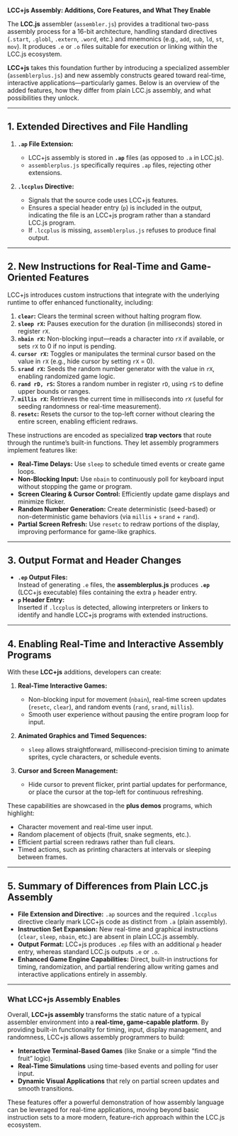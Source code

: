 **LCC+js Assembly: Additions, Core Features, and What They Enable**

The **LCC.js** assembler (`assembler.js`) provides a traditional two-pass assembly process for a 16-bit architecture, handling standard directives (`.start`, `.globl`, `.extern`, `.word`, etc.) and mnemonics (e.g., `add`, `sub`, `ld`, `st`, `mov`). It produces `.e` or `.o` files suitable for execution or linking within the LCC.js ecosystem.

**LCC+js** takes this foundation further by introducing a specialized assembler (`assemblerplus.js`) and new assembly constructs geared toward real-time, interactive applications—particularly games. Below is an overview of the added features, how they differ from plain LCC.js assembly, and what possibilities they unlock.

---

## 1. Extended Directives and File Handling

1. **`.ap` File Extension:**
   - LCC+js assembly is stored in **`.ap`** files (as opposed to `.a` in LCC.js).
   - `assemblerplus.js` specifically requires `.ap` files, rejecting other extensions.

2. **`.lccplus` Directive:**
   - Signals that the source code uses LCC+js features.
   - Ensures a special header entry (`p`) is included in the output, indicating the file is an LCC+js program rather than a standard LCC.js program.
   - If `.lccplus` is missing, `assemblerplus.js` refuses to produce final output.

---

## 2. New Instructions for Real-Time and Game-Oriented Features

LCC+js introduces custom instructions that integrate with the underlying runtime to offer enhanced functionality, including:

1. **`clear`:** Clears the terminal screen without halting program flow.  
2. **`sleep rX`:** Pauses execution for the duration (in milliseconds) stored in register `rX`.  
3. **`nbain rX`:** Non-blocking input—reads a character into `rX` if available, or sets `rX` to 0 if no input is pending.  
4. **`cursor rX`:** Toggles or manipulates the terminal cursor based on the value in `rX` (e.g., hide cursor by setting `rX` = 0).  
5. **`srand rX`:** Seeds the random number generator with the value in `rX`, enabling randomized game logic.  
6. **`rand rD, rS`:** Stores a random number in register `rD`, using `rS` to define upper bounds or ranges.  
7. **`millis rX`:** Retrieves the current time in milliseconds into `rX` (useful for seeding randomness or real-time measurement).  
8. **`resetc`:** Resets the cursor to the top-left corner without clearing the entire screen, enabling efficient redraws.

These instructions are encoded as specialized **trap vectors** that route through the runtime’s built-in functions. They let assembly programmers implement features like:

- **Real-Time Delays:** Use `sleep` to schedule timed events or create game loops.
- **Non-Blocking Input:** Use `nbain` to continuously poll for keyboard input without stopping the game or program.
- **Screen Clearing & Cursor Control:** Efficiently update game displays and minimize flicker.
- **Random Number Generation:** Create deterministic (seed-based) or non-deterministic game behaviors (via `millis` + `srand` + `rand`).
- **Partial Screen Refresh:** Use `resetc` to redraw portions of the display, improving performance for game-like graphics.

---

## 3. Output Format and Header Changes

- **`.ep` Output Files:**  
  Instead of generating `.e` files, the **assemblerplus.js** produces **`.ep`** (LCC+js executable) files containing the extra `p` header entry.  
- **`p` Header Entry:**  
  Inserted if `.lccplus` is detected, allowing interpreters or linkers to identify and handle LCC+js programs with extended instructions.

---

## 4. Enabling Real-Time and Interactive Assembly Programs

With these **LCC+js** additions, developers can create:

1. **Real-Time Interactive Games:**  
   - Non-blocking input for movement (`nbain`), real-time screen updates (`resetc`, `clear`), and random events (`rand`, `srand`, `millis`).  
   - Smooth user experience without pausing the entire program loop for input.

2. **Animated Graphics and Timed Sequences:**  
   - `sleep` allows straightforward, millisecond-precision timing to animate sprites, cycle characters, or schedule events.

3. **Cursor and Screen Management:**  
   - Hide cursor to prevent flicker, print partial updates for performance, or place the cursor at the top-left for continuous refreshing.

These capabilities are showcased in the **plus demos** programs, which highlight:

- Character movement and real-time user input.  
- Random placement of objects (fruit, snake segments, etc.).  
- Efficient partial screen redraws rather than full clears.  
- Timed actions, such as printing characters at intervals or sleeping between frames.

---

## 5. Summary of Differences from Plain LCC.js Assembly

- **File Extension and Directive:** `.ap` sources and the required `.lccplus` directive clearly mark LCC+js code as distinct from `.a` (plain assembly).
- **Instruction Set Expansion:** New real-time and graphical instructions (`clear`, `sleep`, `nbain`, etc.) are absent in plain LCC.js assembly.
- **Output Format:** LCC+js produces `.ep` files with an additional `p` header entry, whereas standard LCC.js outputs `.e` or `.o`.
- **Enhanced Game Engine Capabilities:** Direct, built-in instructions for timing, randomization, and partial rendering allow writing games and interactive applications entirely in assembly.

---

### **What LCC+js Assembly Enables**

Overall, **LCC+js assembly** transforms the static nature of a typical assembler environment into a **real-time, game-capable platform**. By providing built-in functionality for timing, input, display management, and randomness, LCC+js allows assembly programmers to build:

- **Interactive Terminal-Based Games** (like Snake or a simple “find the fruit” logic).  
- **Real-Time Simulations** using time-based events and polling for user input.  
- **Dynamic Visual Applications** that rely on partial screen updates and smooth transitions.

These features offer a powerful demonstration of how assembly language can be leveraged for real-time applications, moving beyond basic instruction sets to a more modern, feature-rich approach within the LCC.js ecosystem.